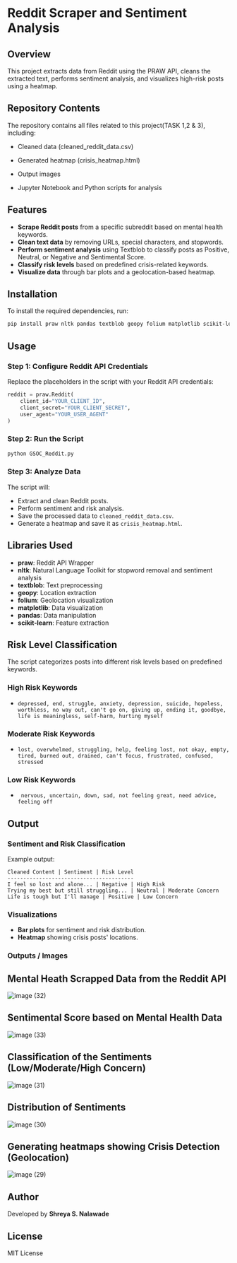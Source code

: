 # Reddit Scraper and Sentiment Analysis

## Overview
This project extracts data from Reddit using the PRAW API, cleans the extracted text, performs sentiment analysis, and visualizes high-risk posts using a heatmap.

## Repository Contents

The repository contains all files related to this project(TASK 1,2 & 3), including:

- Cleaned data (cleaned_reddit_data.csv)

- Generated heatmap (crisis_heatmap.html)

- Output images 

- Jupyter Notebook and Python scripts for analysis
  
## Features
- **Scrape Reddit posts** from a specific subreddit based on mental health keywords.
- **Clean text data** by removing URLs, special characters, and stopwords.
- **Perform sentiment analysis** using Textblob to classify posts as Positive, Neutral, or Negative and Sentimental Score.
- **Classify risk levels** based on predefined crisis-related keywords.
- **Visualize data** through bar plots and a geolocation-based heatmap.

## Installation
To install the required dependencies, run:
```sh
pip install praw nltk pandas textblob geopy folium matplotlib scikit-learn
```

## Usage
### Step 1: Configure Reddit API Credentials
Replace the placeholders in the script with your Reddit API credentials:
```python
reddit = praw.Reddit(
    client_id="YOUR_CLIENT_ID",
    client_secret="YOUR_CLIENT_SECRET",
    user_agent="YOUR_USER_AGENT"
)
```

### Step 2: Run the Script
```sh
python GSOC_Reddit.py
```

### Step 3: Analyze Data
The script will:
- Extract and clean Reddit posts.
- Perform sentiment and risk analysis.
- Save the processed data to `cleaned_reddit_data.csv`.
- Generate a heatmap and save it as `crisis_heatmap.html`.

## Libraries Used
- **praw**: Reddit API Wrapper
- **nltk**: Natural Language Toolkit for stopword removal and sentiment analysis
- **textblob**: Text preprocessing
- **geopy**: Location extraction
- **folium**: Geolocation visualization
- **matplotlib**: Data visualization
- **pandas**: Data manipulation
- **scikit-learn**: Feature extraction

## Risk Level Classification
The script categorizes posts into different risk levels based on predefined keywords.

### High Risk Keywords
- ```depressed, end, struggle, anxiety, depression, suicide, hopeless, worthless, no way out, can't go on, giving up, ending it, goodbye, life is meaningless, self-harm, hurting myself```

### Moderate Risk Keywords
- ```lost, overwhelmed, struggling, help, feeling lost, not okay, empty, tired, burned out, drained, can't focus, frustrated, confused, stressed```

### Low Risk Keywords
- ``` nervous, uncertain, down, sad, not feeling great, need advice, feeling off```

## Output
### Sentiment and Risk Classification
Example output:
```
Cleaned Content | Sentiment | Risk Level
----------------------------------------
I feel so lost and alone... | Negative | High Risk
Trying my best but still struggling... | Neutral | Moderate Concern
Life is tough but I'll manage | Positive | Low Concern
```

### Visualizations

- **Bar plots** for sentiment and risk distribution.
- **Heatmap** showing crisis posts' locations.
  
### Outputs / Images

## Mental Heath Scrapped Data from the Reddit API
![image (32)](https://github.com/user-attachments/assets/8438d7b1-9475-49be-92c9-62ab26dbab65)
## Sentimental Score based on Mental Health Data
![image (33)](https://github.com/user-attachments/assets/6a1c8f95-aae3-4b8d-9b38-45030eb1bc1e)
## Classification of the Sentiments (Low/Moderate/High Concern)
![image (31)](https://github.com/user-attachments/assets/1253163f-7d97-4b3f-b98e-e3615ce7c039)
## Distribution of Sentiments
![image (30)](https://github.com/user-attachments/assets/623696c5-a463-42a5-b2a0-02b8192fe115)
## Generating heatmaps showing Crisis Detection (Geolocation)
![image (29)](https://github.com/user-attachments/assets/04260d22-5e6b-4d41-b0d6-d58170ef33c0)

## Author
Developed by **Shreya S. Nalawade**

## License
MIT License

